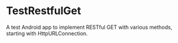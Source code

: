 # TestRestfulGet
A test Android app to implement RESTful GET with various methods, starting with HttpURLConnection.